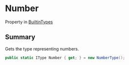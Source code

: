 # Number

Property in [BuiltinTypes](/api/csharp/yarn.builtintypes.md)

## Summary

Gets the type representing numbers.

```csharp
public static IType Number { get; } = new NumberType();
```

